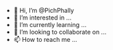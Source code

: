 - 👋 Hi, I’m @PichPhally
- 👀 I’m interested in ...
- 🌱 I’m currently learning ...
- 💞️ I’m looking to collaborate on ...
- 📫 How to reach me ...

<!---
PichPhally/PichPhally is a ✨ special ✨ repository because its `README.md` (this file) appears on your GitHub profile.
You can click the Preview link to take a look at your changes.
--->
